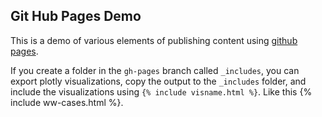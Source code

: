 ## Git Hub Pages Demo ##

This is a demo of various elements of publishing content using [github
pages](https://pages.github.com/).

If you create a folder in the `gh-pages` branch called `_includes`, you can
export plotly visualizations, copy the output to the `_includes` folder,
and include the visualizations using `{% include visname.html %}`. Like
this {% include ww-cases.html %}.
